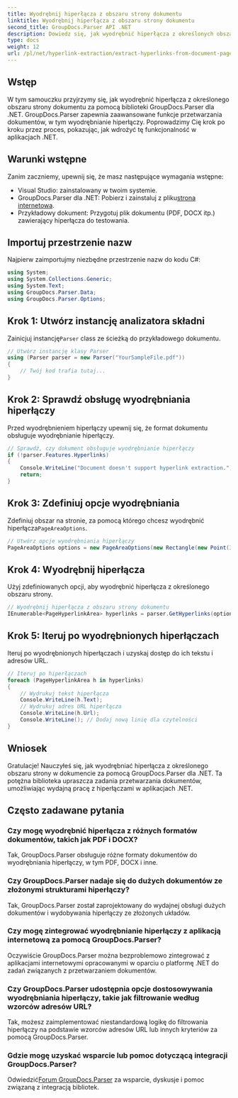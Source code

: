 ```yaml
---
title: Wyodrębnij hiperłącza z obszaru strony dokumentu
linktitle: Wyodrębnij hiperłącza z obszaru strony dokumentu
second_title: GroupDocs.Parser API .NET
description: Dowiedz się, jak wyodrębnić hiperłącza z określonych obszarów dokumentu za pomocą GroupDocs.Parser dla .NET. Zwiększ swoje możliwości przetwarzania dokumentów.
type: docs
weight: 12
url: /pl/net/hyperlink-extraction/extract-hyperlinks-from-document-page-area/
---
```

## Wstęp
W tym samouczku przyjrzymy się, jak wyodrębnić hiperłącza z określonego obszaru strony dokumentu za pomocą biblioteki GroupDocs.Parser dla .NET. GroupDocs.Parser zapewnia zaawansowane funkcje przetwarzania dokumentów, w tym wyodrębnianie hiperłączy. Poprowadzimy Cię krok po kroku przez proces, pokazując, jak wdrożyć tę funkcjonalność w aplikacjach .NET.
## Warunki wstępne
Zanim zaczniemy, upewnij się, że masz następujące wymagania wstępne:
- Visual Studio: zainstalowany w twoim systemie.
- GroupDocs.Parser dla .NET: Pobierz i zainstaluj z pliku[strona internetowa](https://releases.groupdocs.com/parser/net/).
- Przykładowy dokument: Przygotuj plik dokumentu (PDF, DOCX itp.) zawierający hiperłącza do testowania.

## Importuj przestrzenie nazw
Najpierw zaimportujmy niezbędne przestrzenie nazw do kodu C#:
```csharp
using System;
using System.Collections.Generic;
using System.Text;
using GroupDocs.Parser.Data;
using GroupDocs.Parser.Options;
```
## Krok 1: Utwórz instancję analizatora składni
 Zainicjuj instancję`Parser` class ze ścieżką do przykładowego dokumentu.
```csharp
// Utwórz instancję klasy Parser
using (Parser parser = new Parser("YourSampleFile.pdf"))
{
    // Twój kod trafia tutaj...
}
```
## Krok 2: Sprawdź obsługę wyodrębniania hiperłączy
Przed wyodrębnieniem hiperłączy upewnij się, że format dokumentu obsługuje wyodrębnianie hiperłączy.
```csharp
// Sprawdź, czy dokument obsługuje wyodrębnianie hiperłączy
if (!parser.Features.Hyperlinks)
{
    Console.WriteLine("Document doesn't support hyperlink extraction.");
    return;
}
```
## Krok 3: Zdefiniuj opcje wyodrębniania
 Zdefiniuj obszar na stronie, za pomocą którego chcesz wyodrębnić hiperłącza`PageAreaOptions`.
```csharp
// Utwórz opcje wyodrębniania hiperłączy
PageAreaOptions options = new PageAreaOptions(new Rectangle(new Point(380, 90), new Size(150, 50)));
```
## Krok 4: Wyodrębnij hiperłącza
Użyj zdefiniowanych opcji, aby wyodrębnić hiperłącza z określonego obszaru strony.
```csharp
// Wyodrębnij hiperłącza z obszaru strony dokumentu
IEnumerable<PageHyperlinkArea> hyperlinks = parser.GetHyperlinks(options);
```
## Krok 5: Iteruj po wyodrębnionych hiperłączach
Iteruj po wyodrębnionych hiperłączach i uzyskaj dostęp do ich tekstu i adresów URL.
```csharp
// Iteruj po hiperłączach
foreach (PageHyperlinkArea h in hyperlinks)
{
    // Wydrukuj tekst hiperłącza
    Console.WriteLine(h.Text);
    // Wydrukuj adres URL hiperłącza
    Console.WriteLine(h.Url);
    Console.WriteLine(); // Dodaj nową linię dla czytelności
}
```

## Wniosek
Gratulacje! Nauczyłeś się, jak wyodrębniać hiperłącza z określonego obszaru strony w dokumencie za pomocą GroupDocs.Parser dla .NET. Ta potężna biblioteka upraszcza zadania przetwarzania dokumentów, umożliwiając wydajną pracę z hiperłączami w aplikacjach .NET.

## Często zadawane pytania
### Czy mogę wyodrębnić hiperłącza z różnych formatów dokumentów, takich jak PDF i DOCX?
Tak, GroupDocs.Parser obsługuje różne formaty dokumentów do wyodrębniania hiperłączy, w tym PDF, DOCX i inne.
### Czy GroupDocs.Parser nadaje się do dużych dokumentów ze złożonymi strukturami hiperłączy?
Tak, GroupDocs.Parser został zaprojektowany do wydajnej obsługi dużych dokumentów i wydobywania hiperłączy ze złożonych układów.
### Czy mogę zintegrować wyodrębnianie hiperłączy z aplikacją internetową za pomocą GroupDocs.Parser?
Oczywiście GroupDocs.Parser można bezproblemowo zintegrować z aplikacjami internetowymi opracowanymi w oparciu o platformę .NET do zadań związanych z przetwarzaniem dokumentów.
### Czy GroupDocs.Parser udostępnia opcje dostosowywania wyodrębniania hiperłączy, takie jak filtrowanie według wzorców adresów URL?
Tak, możesz zaimplementować niestandardową logikę do filtrowania hiperłączy na podstawie wzorców adresów URL lub innych kryteriów za pomocą GroupDocs.Parser.
### Gdzie mogę uzyskać wsparcie lub pomoc dotyczącą integracji GroupDocs.Parser?
 Odwiedzić[Forum GroupDocs.Parser](https://forum.groupdocs.com/c/parser/17) za wsparcie, dyskusje i pomoc związaną z integracją bibliotek.